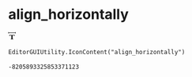 # align_horizontally
![](/img/align_horizontally.png)

``` CSharp
EditorGUIUtility.IconContent("align_horizontally")
```
```
-8205893325853371123
```
